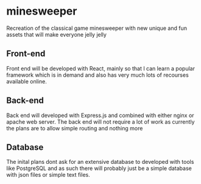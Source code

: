 # minesweeper
Recreation of the classical game minesweeper with new unique and fun assets that will make everyone jelly jelly

## Front-end
Front end will be developed with React, mainly so that I can learn a popular framework which is in demand and also has very much lots of recourses available online.

## Back-end 
Back end will developed with Express.js and combined with either nginx or apache web server. The back end will not require a lot of work as currently the plans are to allow simple routing and nothing more

## Database
The inital plans dont ask for an extensive database to developed with tools like PostgreSQL and as such there will probably just be a simple database with json files or simple text files.

